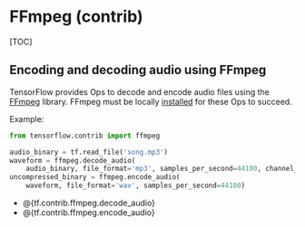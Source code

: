 # FFmpeg (contrib)
[TOC]

## Encoding and decoding audio using FFmpeg

TensorFlow provides Ops to decode and encode audio files using the
[FFmpeg](https://www.ffmpeg.org/) library. FFmpeg must be
locally [installed](https://ffmpeg.org/download.html) for these Ops to succeed.

Example:

```python
from tensorflow.contrib import ffmpeg

audio_binary = tf.read_file('song.mp3')
waveform = ffmpeg.decode_audio(
    audio_binary, file_format='mp3', samples_per_second=44100, channel_count=2)
uncompressed_binary = ffmpeg.encode_audio(
    waveform, file_format='wav', samples_per_second=44100)
```

*   @{tf.contrib.ffmpeg.decode_audio}
*   @{tf.contrib.ffmpeg.encode_audio}
